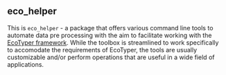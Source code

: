 
eco_helper
----------------------------------------------------------------

This is `eco_helper` - a package that offers various command line tools to automate data pre processing with the aim to facilitate working with the [EcoTyper framework](https://github.com/digitalcytometry/ecotyper). While the toolbox is streamlined to work specifically to accomodate the requirements of EcoTyper, the tools are usually customizable and/or perform operations that are useful in a wide field of applications. 

